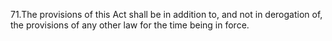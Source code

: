 71.The provisions of this Act shall be in addition to, and not in derogation of, the provisions of any other law for the time being in force.

